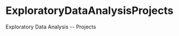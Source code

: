 ExploratoryDataAnalysisProjects
===============================

Exploratory Data Analysis -- Projects
